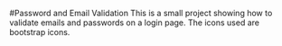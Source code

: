 #Password and Email Validation
This is a small project showing how to validate emails and passwords on a login page. The icons used are bootstrap icons. 